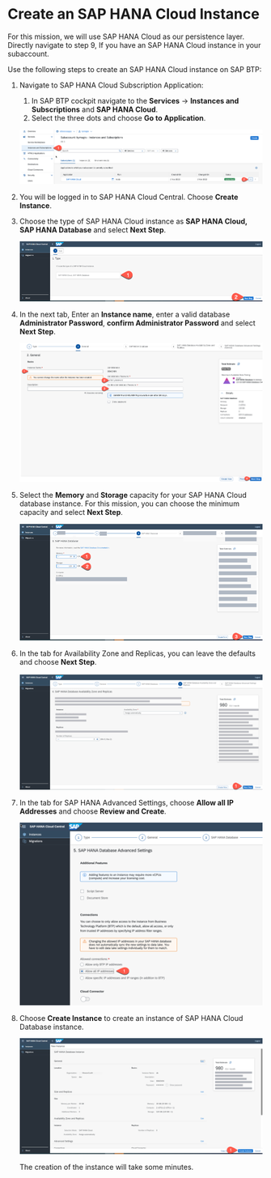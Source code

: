 # Create an SAP HANA Cloud Instance

For this mission, we will use SAP HANA Cloud as our persistence layer. 
Directly navigate to step 9, If you have an SAP HANA Cloud instance in your subaccount.

Use the following steps to create an SAP HANA Cloud instance on SAP BTP:

1. Navigate to SAP HANA Cloud Subscription Application:

    1. In SAP BTP cockpit navigate to the **Services** &rarr; **Instances and Subscriptions** and **SAP HANA Cloud**.
    2. Select the three dots and choose **Go to Application**.

    ![HANA](./images/hanatools.png)

2. You will be logged in to SAP HANA Cloud Central. Choose **Create Instance**.

3. Choose the type of SAP HANA Cloud instance as **SAP HANA Cloud, SAP HANA Database** and select **Next Step**.

   ![HANA](./images/createDatabase02.png)

4. In the next tab, Enter an **Instance name**, enter a valid database **Administrator Password**, **confirm Administrator Password** and select **Next Step**.

   ![HANA](./images/createDatabase03.png)

5. Select the **Memory** and **Storage** capacity for your SAP HANA Cloud database instance. For this mission, you can choose the minimum capacity and select **Next Step**.

   ![HANA](./images/createDatabase04.png)

6. In the tab for Availability Zone and Replicas, you can leave the defaults and choose **Next Step**.

   ![HANA](./images/createDatabase05.png)

7. In the tab for SAP HANA Advanced Settings, choose **Allow all IP Addresses** and choose **Review and Create**.

   ![HANA](./images/createDatabase06.png)

8. Choose **Create Instance** to create an instance of SAP HANA Cloud Database instance.

    ![HANA](./images/createDatabase07.png)

    The creation of the instance will take some minutes.

